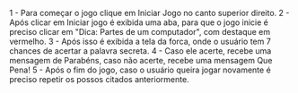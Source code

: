1 - Para começar o jogo clique em Iniciar Jogo no canto superior direito.
2 - Após clicar em Iniciar jogo é exibida uma aba, para que o jogo inicie é preciso clicar em "Dica: Partes de um computador", com destaque em vermelho.
3 - Após isso é exibida a tela da forca, onde o usuário tem 7 chances de acertar a palavra secreta. 
4 - Caso ele acerte, recebe uma mensagem de Parabéns, caso não acerte, recebe uma mensagem Que Pena!
5 - Após o fim do jogo, caso o usuário queira jogar novamente é preciso repetir os possos citados anteriormente.



